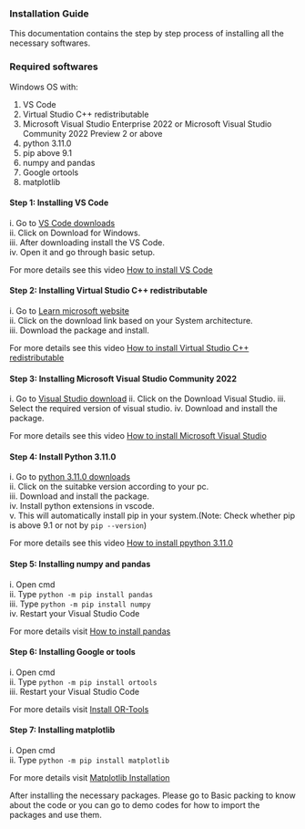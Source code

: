 ### Installation Guide

This documentation contains the step by step process of installing all the necessary softwares.

### Required softwares
Windows OS with:

1. VS Code
2. Virtual Studio C++ redistributable
3. Microsoft Visual Studio Enterprise 2022 or Microsoft Visual Studio Community 2022 Preview 2 or above
4. python 3.11.0 
5. pip above 9.1 
6. numpy and pandas
7. Google ortools 
8. matplotlib

#### Step 1: Installing VS Code

i. Go to [VS Code downloads](https://code.visualstudio.com/) \
ii. Click on Download for Windows. \
iii. After downloading install the VS Code. \
iv. Open it and go through basic setup. 

For more details see this video [How to install VS Code](https://www.youtube.com/watch?v=cu_ykIfBprI)

#### Step 2: Installing Virtual Studio C++ redistributable

i. Go to [Learn microsoft website](https://learn.microsoft.com/en-us/cpp/windows/latest-supported-vc-redist?view=msvc-170#latest-microsoft-visual-c-redistributable-version) \
ii. Click on the download link based on your System architecture. \
iii. Download the package and install.

For more details see this video [How to install Virtual Studio C++ redistributable](https://www.youtube.com/watch?v=CbMCNyFwyV8)

#### Step 3: Installing Microsoft Visual Studio Community 2022

i. Go to [Visual Studio download](https://visualstudio.microsoft.com/vs/) 
ii. Click on the Download Visual Studio.
iii. Select the required version of visual studio.
iv. Download and install the package.

For more details see this video [How to install Microsoft Visual Studio](https://www.youtube.com/watch?v=SViilF85ues)

#### Step 4: Install Python 3.11.0

i. Go to [python 3.11.0 downloads](https://www.python.org/downloads/release/python-3110/) \
ii. Click on the suitabke version according to your pc. \
iii. Download and install the package. \
iv. Install python extensions in vscode. \
v. This will automatically install pip in your system.(Note: Check whether pip is above 9.1 or not by ``` pip --version ```) 

For more details see this video [How to install ppython 3.11.0](https://www.youtube.com/watch?v=VkdkwxGka3M) 

#### Step 5: Installing numpy and pandas

i. Open cmd \
ii. Type ``` python -m pip install pandas ``` \
iii. Type ``` python -m pip install numpy ``` \
iv. Restart your Visual Studio Code

For more details visit [How to install pandas](https://stackoverflow.com/questions/67946868/how-do-i-install-pandas-into-visual-studio-code)

#### Step 6: Installing Google or tools

i. Open cmd \
ii. Type ``` python -m pip install ortools ``` \
iii. Restart your Visual Studio Code

For more details visit [Install OR-Tools](https://developers.google.com/optimization/install)

#### Step 7: Installing matplotlib

i. Open cmd \
ii. Type ``` python -m pip install matplotlib ```

For more details visit [Matplotlib Installation](https://matplotlib.org/stable/install/index.html)


After installing the necessary packages. Please go to Basic packing to know about the code or you can go to demo codes for how to import the packages and use them.



